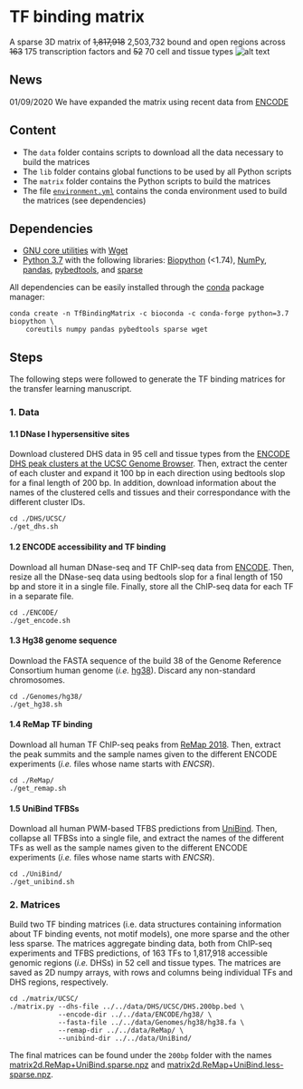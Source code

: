 # TF binding matrix
A sparse 3D matrix of ~~1,817,918~~ 2,503,732 bound and open regions across ~~163~~ 175 transcription factors and ~~52~~ 70 cell and tissue types
![alt text](https://github.com/wassermanlab/TF-Binding-Matrix/blob/master/matrix.png?raw=true)

## News
01/09/2020 We have expanded the matrix using recent data from [ENCODE](https://www.encodeproject.org/files/ENCFF503GCK/)

## Content
* The `data` folder contains scripts to download all the data necessary to build the matrices
* The `lib` folder contains global functions to be used by all Python scripts
* The `matrix` folder contains the Python scripts to build the matrices
* The file [`environment.yml`](https://github.com/wassermanlab/JASPAR-profile-inference/blob/master/environment.yml) contains the conda environment used to build the matrices (see dependencies)

## Dependencies
* [GNU core utilities](https://www.gnu.org/software/coreutils/) with [Wget](https://www.gnu.org/software/wget/)
* [Python 3.7](https://www.python.org/download/releases/3.7/) with the following libraries: [Biopython](http://biopython.org) (<1.74), [NumPy](https://numpy.org/), [pandas](https://pandas.pydata.org/), [pybedtools](https://daler.github.io/pybedtools/), and [sparse](https://sparse.pydata.org/en/stable/) 

All dependencies can be easily installed through the [conda](https://docs.conda.io/en/latest/) package manager:
```
conda create -n TfBindingMatrix -c bioconda -c conda-forge python=3.7 biopython \
    coreutils numpy pandas pybedtools sparse wget
```

## Steps
The following steps were followed to generate the TF binding matrices for the transfer learning manuscript.
### 1. Data
#### 1.1 DNase I hypersensitive sites
Download clustered DHS data in 95 cell and tissue types from the [ENCODE DHS peak clusters at the UCSC Genome Browser](https://genome.ucsc.edu/cgi-bin/hgTrackUi?db=hg38&g=wgEncodeRegDnase). Then, extract the center of each cluster and expand it 100 bp in each direction using bedtools slop for a final length of 200 bp. In addition, download information about the names of the clustered cells and tissues and their correspondance with the different cluster IDs.
```
cd ./DHS/UCSC/
./get_dhs.sh
```
#### 1.2 ENCODE accessibility and TF binding
Download all human DNase-seq and TF ChIP-seq data from [ENCODE](https://www.encodeproject.org/matrix/?type=Experiment&status=released&perturbed=false&replicates.library.biosample.donor.organism.scientific_name=Homo+sapiens&assembly=GRCh38&assay_title=TF+ChIP-seq&assay_title=DNase-seq). Then, resize all the DNase-seq data using bedtools slop for a final length of 150 bp and store it in a single file. Finally, store all the ChIP-seq data for each TF in a separate file.
```
cd ./ENCODE/
./get_encode.sh
```
#### 1.3 Hg38 genome sequence
Download the FASTA sequence of the build 38 of the Genome Reference Consortium human genome (*i.e.* [hg38](https://www.ncbi.nlm.nih.gov/assembly/GCF_000001405.26/)). Discard any non-standard chromosomes.
```
cd ./Genomes/hg38/
./get_hg38.sh
```
#### 1.4 ReMap TF binding
Download all human TF ChIP-seq peaks from [ReMap 2018](http://remap.univ-amu.fr/download_page#remap2018tab). Then, extract the peak summits and the sample names given to the different ENCODE experiments (*i.e.* files whose name starts with _ENCSR_).
```
cd ./ReMap/
./get_remap.sh
```
#### 1.5 UniBind TFBSs
Download all human PWM-based TFBS predictions from [UniBind](https://unibind.uio.no/downloads/). Then, collapse all TFBSs into a single file, and extract the names of the different TFs as well as the sample names given to the different ENCODE experiments (*i.e.* files whose name starts with _ENCSR_).
```
cd ./UniBind/
./get_unibind.sh 
```
### 2. Matrices
Build two TF binding matrices (i.e. data structures containing information about TF binding events, not motif models), one more sparse and the other less sparse. The matrices aggregate binding data, both from ChIP-seq experiments and TFBS predictions, of 163 TFs to 1,817,918 accessible genomic regions (*i.e.* DHSs) in 52 cell and tissue types. The matrices are saved as 2D numpy arrays, with rows and columns being individual TFs and DHS regions, respectively.
```
cd ./matrix/UCSC/
./matrix.py --dhs-file ../../data/DHS/UCSC/DHS.200bp.bed \
            --encode-dir ../../data/ENCODE/hg38/ \
            --fasta-file ../../data/Genomes/hg38/hg38.fa \
            --remap-dir ../../data/ReMap/ \
            --unibind-dir ../../data/UniBind/
```
The final matrices can be found under the `200bp` folder with the names [matrix2d.ReMap+UniBind.sparse.npz](https://github.com/wassermanlab/TF-Binding-Matrix/blob/master/matrix/UCSC/200bp/matrix2d.ReMap%2BUniBind.sparse.npz) and [matrix2d.ReMap+UniBind.less-sparse.npz](https://github.com/wassermanlab/TF-Binding-Matrix/blob/master/matrix/UCSC/200bp/matrix2d.ReMap%2BUniBind.less-sparse.npz).